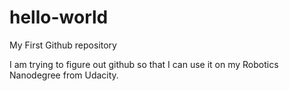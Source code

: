 # hello-world
My First Github repository

I am trying to figure out github so that I can use it on my Robotics Nanodegree from Udacity.

